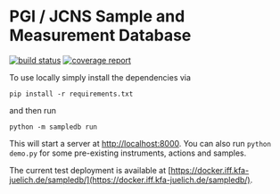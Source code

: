 # PGI / JCNS Sample and Measurement Database
[![build status](https://iffgit.fz-juelich.de/Scientific-IT-Systems/SampleDB/badges/master/build.svg)](https://iffgit.fz-juelich.de/Scientific-IT-Systems/SampleDB/commits/master) [![coverage report](https://iffgit.fz-juelich.de/Scientific-IT-Systems/SampleDB/badges/master/coverage.svg)](https://iffgit.fz-juelich.de/Scientific-IT-Systems/SampleDB/commits/master)

To use locally simply install the dependencies via

```
pip install -r requirements.txt
```

and then run

```
python -m sampledb run
```

This will start a server at [http://localhost:8000](http://localhost:8000). You can also run `python demo.py` for some pre-existing instruments, actions and samples.

The current test deployment is available at [https://docker.iff.kfa-juelich.de/sampledb/](https://docker.iff.kfa-juelich.de/sampledb/).
